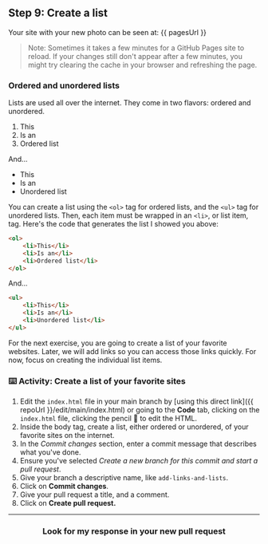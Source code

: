 ## Step 9: Create a list

Your site with your new photo can be seen at: {{ pagesUrl }}

> Note: Sometimes it takes a few minutes for a GitHub Pages site to reload. If your changes still don't appear after a few minutes, you might try clearing the cache in your browser and refreshing the page. 

### Ordered and unordered lists

Lists are used all over the internet. They come in two flavors: ordered and unordered.

1. This
2. Is an
3. Ordered list

And...

- This
- Is an
- Unordered list

You can create a list using the `<ol>` tag for ordered lists, and the `<ul>` tag for unordered lists. Then, each item must be wrapped in an `<li>`, or list item, tag. Here's the code that generates the list I showed you above:

```html
<ol>
    <li>This</li>
    <li>Is an</li>
    <li>Ordered list</li>
</ol>
```

And...

```html
<ul>
    <li>This</li>
    <li>Is an</li>
    <li>Unordered list</li>
</ul>
```

For the next exercise, you are going to create a list of your favorite websites. Later, we will add links so you can access those links quickly. For now, focus on creating the individual list items.

### :keyboard: Activity: Create a list of your favorite sites

1. Edit the `index.html` file in your main branch by [using this direct link]({{ repoUrl }}/edit/main/index.html) or going to the **Code** tab, clicking on the `index.html` file, clicking the pencil :pencil: to edit the HTML.
1. Inside the body tag, create a list, either ordered or unordered, of your favorite sites on the internet.
1. In the _Commit changes_ section, enter a commit message that describes what you've done.
1. Ensure you've selected _Create a new branch for this commit and start a pull request_.
1. Give your branch a descriptive name, like `add-links-and-lists`.
1. Click on **Commit changes**.
1. Give your pull request a title, and a comment.
1. Click on **Create pull request.**

<hr>
<h3 align="center">Look for my response in your new pull request</h3>
